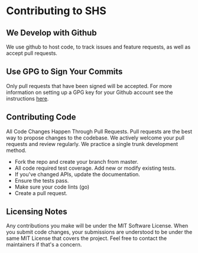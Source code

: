 # Contributing to SHS

## We Develop with Github

We use github to host code, to track issues and feature requests, as well as accept pull requests.

## Use GPG to Sign Your Commits

Only pull requests that have been signed will be accepted.  For more information on setting up a GPG key for your Github account see the instructions [here](https://help.github.com/en/articles/managing-commit-signature-verification).

## Contributing Code

All Code Changes Happen Through Pull Requests.  Pull requests are the best way to propose changes to the codebase. We actively welcome your pull requests and review regularly.  We practice a single trunk development method.

- Fork the repo and create your branch from master.
- All code required test coverage.  Add new or modify existing tests.
- If you've changed APIs, update the documentation.
- Ensure the tests pass.
- Make sure your code lints (go)
- Create a pull request.

## Licensing Notes

Any contributions you make will be under the MIT Software License. When you submit code changes, your submissions are understood to be under the same MIT License that covers the project. Feel free to contact the maintainers if that's a concern.